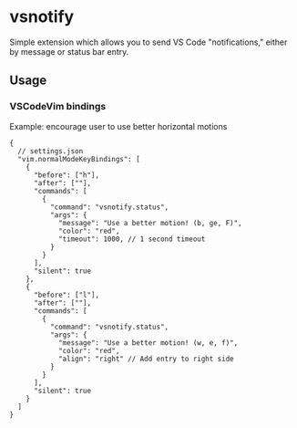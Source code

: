 # vsnotify
Simple extension which allows you to send VS Code "notifications," either by message or status bar entry.

## Usage

### VSCodeVim bindings

Example: encourage user to use better horizontal motions
```jsonc
{
  // settings.json
  "vim.normalModeKeyBindings": [
    {
      "before": ["h"],
      "after": [""],
      "commands": [
        {
          "command": "vsnotify.status",
          "args": {
            "message": "Use a better motion! (b, ge, F)",
            "color": "red",
            "timeout": 1000, // 1 second timeout
          }
        }
      ],
      "silent": true
    },
    {
      "before": ["l"],
      "after": [""],
      "commands": [
        {
          "command": "vsnotify.status",
          "args": {
            "message": "Use a better motion! (w, e, f)",
            "color": "red",
            "align": "right" // Add entry to right side
          }
        }
      ],
      "silent": true
    }
  ]
}
```
